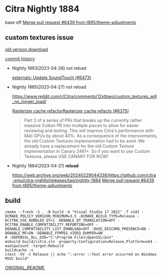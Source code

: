 # Citra Nightly 1884

base off [Merge pull request #6439 from t895/theme-adjustments](9414db4f65ac777dbfdf54421681a230f9c3bd43)

## custom textures issue

[old version download](https://citra.en.uptodown.com/windows/versions)

[commit history](https://github.com/Evilmass/citra-nightly/commits/master/?since=2023-04-21&until=2023-04-28)

- Nightly 1893(2023-04-28) not reload

    [externals: Update SoundTouch (#6473)](9bd8c9290bd4bc32bc1fd3dc1dea8674ebbc1d8c)

- Nightly 1885(2023-04-27) not reload

    https://www.reddit.com/r/Citra/comments/12xtbwo/custom_textures_will_no_longer_load/

    [Rasterizer cache refactorRasterizer cache refacto [#6375]](26d6f9d1c695a9bb51b6a12aba8a4194fccf4752)
    > Part 2 of a series of PRs that breaks up the currently rather massive Vulkan PR into multiple pieces to allow for easier reviewing and testing.
    > This will improve Citra's performance with Mali GPUs by about 40%.
    > As a consequence of the improvements, the old Custom Textures implementation had to be axed. We already have a replacement for the old Custom Texture implementation in Canary 2461+. So if you want to use Custom Textures, please USE CANARY FOR NOW!

- Nightly 1884(2023-04-21) **reload**

    https://web.archive.org/web/20240229044336/https://github.com/citra-emu/citra-nightly/releases/tag/nightly-1884
    [Merge pull request #6439 from t895/theme-adjustments](9414db4f65ac777dbfdf54421681a230f9c3bd43)


## build

```shell
cmake --fresh -S . -B build -G "Visual Studio 17 2022" -T v142 -DCMAKE_POLICY_VERSION_MINIMUM=3.5 -DCMAKE_BUILD_TYPE=Release -DCITRA_USE_BUNDLED_QT=1 -DENABLE_QT_TRANSLATION=OFF -DCITRA_ENABLE_COMPATIBILITY_REPORTING=OFF -DENABLE_COMPATIBILITY_LIST_DOWNLOAD=OFF -DUSE_DISCORD_PRESENCE=ON -DENABLE_MF=ON -DENABLE_FFMPEG_VIDEO_DUMPER=ON
# -DOPENSSL_DLL_DIR="C:\Program Files\OpenSSL\bin"
msbuild build/citra.sln -property:Configuration=Release,Platform=x64 -maxCpuCount -target:Rebuild
buildcache -s
ctest -VV -C Release || echo "::error ::Test error occurred on Windows MSVC build"
```

[ORIGINAL_README](./ORIGINAL_README.md)
